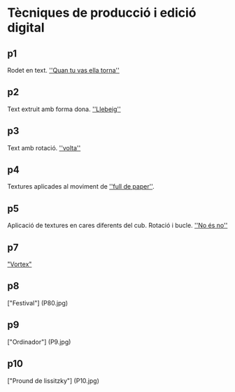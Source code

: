 # Tècniques de producció i edició digital

## p1

Rodet en text. [''Quan tu vas ella torna''](p1.gif)

## p2

Text extruit amb forma dona. [''Llebeig''](P2.gif)

## p3

Text amb rotació. [''volta''](P3.gif)

## p4

Textures aplicades al moviment de [''full de paper''](p4.gif).

## p5

Aplicació de textures en cares diferents del cub. Rotació i bucle. [''No és no''](p5.gif)

## p7

["Vortex"](p7.gif)

## p8

["Festival"] (P80.jpg)

## p9

["Ordinador"] (P9.jpg)

## p10

["Pround de lissitzky"] (P10.jpg)
